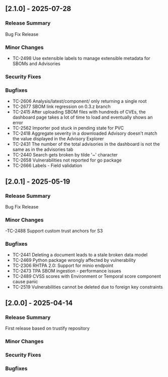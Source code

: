 ## [2.1.0] - 2025-07-28

### Release Summary
Bug Fix Release

### Minor Changes
- TC-2498 Use extensible labels to manage extensible metadata for SBOMs and Advisories

### Security Fixes

### Bugfixes
- TC-2606 Analysis/latest/component/<cpe> only returning a single root
- TC-2677 SBOM link regression on 0.3.z branch
- TC-2415 After uploading SBOM files with hundreds of CVEs, the dashboard page takes a lot of time to load and eventually shows an error
- TC-2562 Importer pod stuck in pending state for PVC
- TC-2418 Aggregate severity in a downloaded Advisory doesn't match the value displayed in the Advisory Explorer
- TC-2431 The number of the total advisories in the dashboard is not the same as in the advisories tab
- TC-2440 Search gets broken by tilde '~' character
- TC-2658 Vulnerabilities not reported for go package
- TC-2666 Labels - Field validation

## [2.0.1] - 2025-05-19

### Release Summary
Bug Fix Release

### Minor Changes
-TC-2488 Support custom trust anchors for S3

### Bugfixes
- TC-2441 Deleting a document leads to a stale broken data model
- TC-2469 Python package wrongly affected by vulnerability
- TC-2306 RHTPA 2.0: Support for minio endpoint
- TC-2473 TPA SBOM ingestion - performance issues
- TC-2489 CVSS scores with Environment or Temporal score component cause panic
- TC-2519 Vulnerabilities cannot be deleted due to foreign key constraints

## [2.0.0] - 2025-04-14

### Release Summary
First release based on trustify repository

### Minor Changes

### Security Fixes

### Bugfixes
